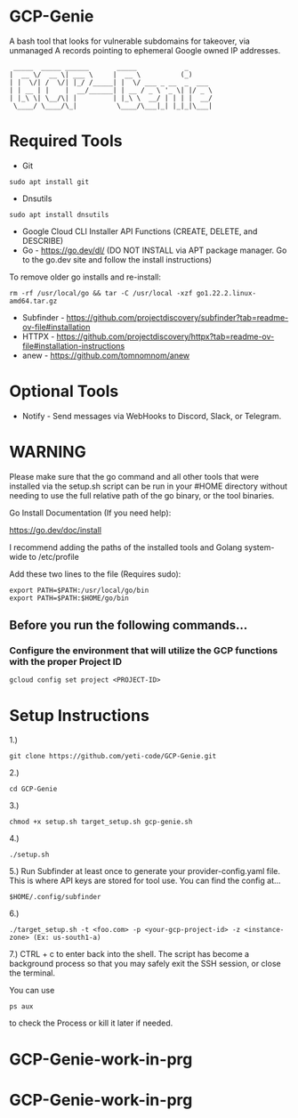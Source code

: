 # GCP-Genie
A bash tool that looks for vulnerable subdomains for takeover, via unmanaged A records pointing to ephemeral Google owned IP addresses.

~~~
 _____  _____ ______       _____            _      
|  __ \/  __ \| ___ \     |  __ \          (_)     
| |  \/| /  \/| |_/ /_____| |  \/ ___ _ __  _  ___ 
| | __ | |    |  __/______| | __ / _ \ '_ \| |/ _ \
| |_\ \| \__/\| |         | |_\ \  __/ | | | |  __/
 \____/ \____/\_|          \____/\___|_| |_|_|\___|                                                                                   
~~~

# Required Tools

- Git 
~~~
sudo apt install git
~~~
- Dnsutils
~~~
sudo apt install dnsutils
~~~
- Google Cloud CLI Installer API Functions (CREATE, DELETE, and DESCRIBE)
- Go - https://go.dev/dl/ (DO NOT INSTALL via APT package manager. Go to the go.dev site and follow the install instructions)

To remove older go installs and re-install:

~~~
rm -rf /usr/local/go && tar -C /usr/local -xzf go1.22.2.linux-amd64.tar.gz
~~~

- Subfinder - https://github.com/projectdiscovery/subfinder?tab=readme-ov-file#installation
- HTTPX - https://github.com/projectdiscovery/httpx?tab=readme-ov-file#installation-instructions
- anew - https://github.com/tomnomnom/anew

# Optional Tools
- Notify - Send messages via WebHooks to Discord, Slack, or Telegram.

# WARNING

Please make sure that the go command and all other tools that were installed via the setup.sh script can be run in your #HOME directory without needing to use the full relative path of the go binary, or the tool binaries.

Go Install Documentation (If you need help):

https://go.dev/doc/install

I recommend adding the paths of the installed tools and Golang system-wide to /etc/profile

Add these two lines to the file (Requires sudo):
~~~
export PATH=$PATH:/usr/local/go/bin
export PATH=$PATH:$HOME/go/bin
~~~

## Before you run the following commands...

### Configure the environment that will utilize the GCP functions with the proper Project ID

~~~
gcloud config set project <PROJECT-ID>
~~~

# Setup Instructions

1.) 
~~~
git clone https://github.com/yeti-code/GCP-Genie.git
~~~
2.) 
~~~
cd GCP-Genie
~~~
3.)
~~~
chmod +x setup.sh target_setup.sh gcp-genie.sh
~~~
4.) 
~~~
./setup.sh
~~~
5.) Run Subfinder at least once to generate your provider-config.yaml file. This is where API keys are stored for tool use. You can find the config at...
~~~
$HOME/.config/subfinder
~~~

6.) 
~~~
./target_setup.sh -t <foo.com> -p <your-gcp-project-id> -z <instance-zone> (Ex: us-south1-a)
~~~
7.) 
CTRL + c to enter back into the shell. The script has become a background process so that you may safely exit the SSH session, or close the terminal.

You can use
~~~
ps aux
~~~
to check the Process or kill it later if needed.
# GCP-Genie-work-in-prg
# GCP-Genie-work-in-prg
